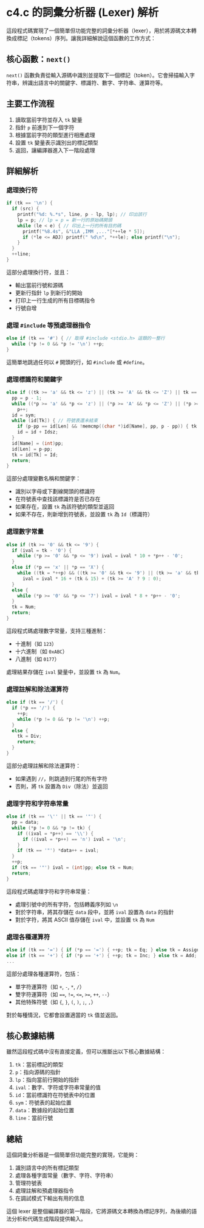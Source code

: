 # c4.c 的詞彙分析器 (Lexer) 解析

這段程式碼實現了一個簡單但功能完整的詞彙分析器（lexer），用於將源碼文本轉換成標記（tokens）序列。讓我詳細解說這個函數的工作方式：

## 核心函數：`next()`

`next()` 函數負責從輸入源碼中識別並提取下一個標記（token）。它會掃描輸入字符串，辨識出語言中的關鍵字、標識符、數字、字符串、運算符等。

## 主要工作流程

1. 讀取當前字符並存入 `tk` 變量
2. 指針 `p` 前進到下一個字符
3. 根據當前字符的類型進行相應處理
4. 設置 `tk` 變量表示識別出的標記類型
5. 返回，讓編譯器進入下一階段處理

## 詳細解析

### 處理換行符

```c
if (tk == '\n') {
  if (src) {
    printf("%d: %.*s", line, p - lp, lp); // 印出該行
    lp = p; // lp = p = 新一行的原始碼開頭
    while (le < e) { // 印出上一行的所有目的碼
      printf("%8.4s", &"LLA ,IMM ,..."[*++le * 5]);
      if (*le <= ADJ) printf(" %d\n", *++le); else printf("\n");
    }
  }
  ++line;
}
```

這部分處理換行符，並且：
- 輸出當前行號和源碼
- 更新行指針 `lp` 到新行的開始
- 打印上一行生成的所有目標碼指令
- 行號自增

### 處理 `#include` 等預處理器指令

```c
else if (tk == '#') { // 取得 #include <stdio.h> 這類的一整行
  while (*p != 0 && *p != '\n') ++p;
}
```

這簡單地跳過任何以 `#` 開頭的行，如 `#include` 或 `#define`。

### 處理標識符和關鍵字

```c
else if ((tk >= 'a' && tk <= 'z') || (tk >= 'A' && tk <= 'Z') || tk == '_') {
  pp = p - 1;
  while ((*p >= 'a' && *p <= 'z') || (*p >= 'A' && *p <= 'Z') || (*p >= '0' && *p <= '9') || *p == '_')
    p++;
  id = sym;
  while (id[Tk]) { // 符號表還未結束
    if (p-pp == id[Len] && !memcmp((char *)id[Name], pp, p - pp)) { tk = id[Tk]; return; }
    id = id + Idsz;
  }
  id[Name] = (int)pp;
  id[Len] = p-pp;
  tk = id[Tk] = Id;
  return;
}
```

這部分處理變數名稱和關鍵字：
- 識別以字母或下劃線開頭的標識符
- 在符號表中查找該標識符是否已存在
- 如果存在，設置 `tk` 為該符號的類型並返回
- 如果不存在，則新增到符號表，並設置 `tk` 為 `Id`（標識符）

### 處理數字常量

```c
else if (tk >= '0' && tk <= '9') {
  if (ival = tk - '0') { 
    while (*p >= '0' && *p <= '9') ival = ival * 10 + *p++ - '0';
  }
  else if (*p == 'x' || *p == 'X') {
    while ((tk = *++p) && ((tk >= '0' && tk <= '9') || (tk >= 'a' && tk <= 'f') || (tk >= 'A' && tk <= 'F')))
      ival = ival * 16 + (tk & 15) + (tk >= 'A' ? 9 : 0);
  }
  else { 
    while (*p >= '0' && *p <= '7') ival = ival * 8 + *p++ - '0';
  }
  tk = Num;
  return;
}
```

這段程式碼處理數字常量，支持三種進制：
- 十進制（如 `123`）
- 十六進制（如 `0xABC`）
- 八進制（如 `0177`）

處理結果存儲在 `ival` 變量中，並設置 `tk` 為 `Num`。

### 處理註解和除法運算符

```c
else if (tk == '/') {
  if (*p == '/') {
    ++p;
    while (*p != 0 && *p != '\n') ++p;
  }
  else {
    tk = Div;
    return;
  }
}
```

這部分處理註解和除法運算符：
- 如果遇到 `//`，則跳過到行尾的所有字符
- 否則，將 `tk` 設置為 `Div`（除法）並返回

### 處理字符和字符串常量

```c
else if (tk == '\'' || tk == '"') {
  pp = data;
  while (*p != 0 && *p != tk) {
    if ((ival = *p++) == '\\') {
      if ((ival = *p++) == 'n') ival = '\n';
    }
    if (tk == '"') *data++ = ival;
  }
  ++p;
  if (tk == '"') ival = (int)pp; else tk = Num;
  return;
}
```

這段程式碼處理字符和字符串常量：
- 處理引號中的所有字符，包括轉義序列如 `\n`
- 對於字符串，將其存儲在 `data` 段中，並將 `ival` 設置為 `data` 的指針
- 對於字符，將其 ASCII 值存儲在 `ival` 中，並設置 `tk` 為 `Num`

### 處理各種運算符

```c
else if (tk == '=') { if (*p == '=') { ++p; tk = Eq; } else tk = Assign; return; }
else if (tk == '+') { if (*p == '+') { ++p; tk = Inc; } else tk = Add; return; }
...
```

這部分處理各種運算符，包括：
- 單字符運算符（如 `+`, `-`, `*`, `/`）
- 雙字符運算符（如 `==`, `!=`, `<=`, `>=`, `++`, `--`）
- 其他特殊符號（如 `{`, `}`, `(`, `)`, `;`, `,`）

對於每種情況，它都會設置適當的 `tk` 值並返回。

## 核心數據結構

雖然這段程式碼中沒有直接定義，但可以推斷出以下核心數據結構：

1. `tk`：當前標記的類型
2. `p`：指向源碼的指針
3. `lp`：指向當前行開始的指針
4. `ival`：數字、字符或字符串常量的值
5. `id`：當前標識符在符號表中的位置
6. `sym`：符號表的起始位置
7. `data`：數據段的起始位置
8. `line`：當前行號

## 總結

這個詞彙分析器是一個簡單但功能完整的實現，它能夠：

1. 識別語言中的所有標記類型
2. 處理各種字面常量（數字、字符、字符串）
3. 管理符號表
4. 處理註解和預處理器指令
5. 在調試模式下輸出有用的信息

這個 lexer 是整個編譯器的第一階段，它將源碼文本轉換為標記序列，為後續的語法分析和代碼生成階段提供輸入。